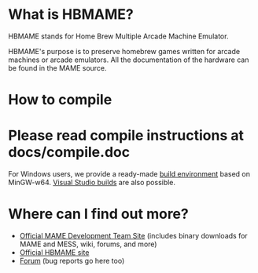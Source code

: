 What is HBMAME?
===============

HBMAME stands for Home Brew Multiple Arcade Machine Emulator.

HBMAME's purpose is to preserve homebrew games written for arcade machines or arcade emulators. All the documentation of the hardware can be found in the MAME source.

How to compile
==============

Please read compile instructions at docs/compile.doc
=======


For Windows users, we provide a ready-made [build environment](http://mamedev.org/tools/) based on MinGW-w64. [Visual Studio builds](http://wiki.mamedev.org/index.php?title=Building_MAME_using_Microsoft_Visual_Studio_compilers) are also possible.


Where can I find out more?
==========================

* [Official MAME Development Team Site](http://mamedev.org/) (includes binary downloads for MAME and MESS, wiki, forums, and more)
* [Official HBMAME site](http://hbmame.1emulation.com/)
* [Forum](http://www.mameworld.info/ubbthreads/postlist.php?Cat=&Board=misfitmame) (bug reports go here too)


